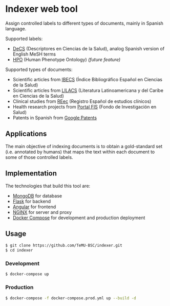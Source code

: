 # Indexer web tool

Assign controlled labels to different types of documents, mainly in Spanish language.

Supported labels:

* [DeCS](https://decs.bvsalud.org/es/) (Descriptores en Ciencias de la Salud), analog Spanish version of English MeSH terms
* [HPO](https://hpo.jax.org/) (Human Phenotype Ontology) _(future feature)_

Supported types of documents:

* Scientific articles from [IBECS](https://ibecs.isciii.es/) (Índice Bibliográfico Español en Ciencias de la Salud)
* Scientific articles from [LILACS](https://lilacs.bvsalud.org/) (Literatura Latinoamericana y del Caribe en Ciencias de la Salud)
* Clinical studies from [REec](https://reec.aemps.es/) (Registro Español de estudios clínicos)
* Health research projects from [Portal FIS](https://portalfis.isciii.es/) (Fondo de Investigación en Salud)
* Patents in Spanish from [Google Patents](https://patents.google.com/)

## Applications

The main objective of indexing documents is to obtain a gold-standard set (i.e. annotated by humans) that maps the text within each document to some of those controlled labels.

## Implementation

The technologies that build this tool are:

* [MongoDB](https://www.mongodb.com/) for database
* [Flask](https://flask.palletsprojects.com/en/1.1.x/) for backend
* [Angular](https://angular.io/) for frontend
* [NGINX](https://www.nginx.com/) for server and proxy
* [Docker Compose](https://docs.docker.com/compose/) for development and production deployment

## Usage

``` bash
$ git clone https://github.com/TeMU-BSC/indexer.git
$ cd indexer
```

### Development

``` bash
$ docker-compose up
```

### Production

``` bash
$ docker-compose -f docker-compose.prod.yml up --build -d
```
